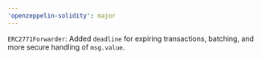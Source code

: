 ```yaml
---
'openzeppelin-solidity': major
---
```


`ERC2771Forwarder`: Added `deadline` for expiring transactions, batching, and more secure handling of `msg.value`.
